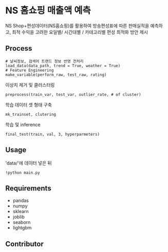 # NS 홈쇼핑 매출액 예측
NS Shop+편성데이터(NS홈쇼핑)를 활용하여 방송편성표에 따른 판매실적을 예측하고, 최적 수익을 고려한 요일별/ 시간대별 / 카테고리별 편성 최적화 방안 제시


## Process

    # 날씨정보, 검색어 트랜드 정보 반영 전처리
    load_data(data_path, trend = True, weather = True)
    # Feature Engineering
    make_variable(perform_raw, test_raw, rating)
이상치 제거 및 클러스터링

    preprocess(train_var, test_var, outlier_rate, # of cluster)
학습 데이터 셋 형태 구축
    
    mk_trainset, clutering
학습 및 inference
    
    final_test(train, val, 3, hyperparmeters)

## Usage
'data/'에 데이터 넣은 뒤

    !python main.py 

## Requirements
- pandas
- numpy
- sklearn
- joblib
- seaborn
- lightgbm

## Contributor
